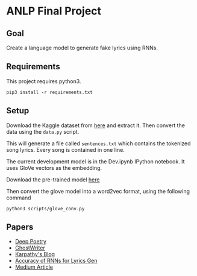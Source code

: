# ANLP Final Project

## Goal

Create a language model to generate fake lyrics using RNNs.

## Requirements

This project requires python3.

```
pip3 install -r requirements.txt
```

## Setup

Download the Kaggle dataset from [here](https://www.kaggle.com/mousehead/songlyrics) and extract it. Then convert the data using the `data.py` script.

This will generate a file called `sentences.txt` which contains
the tokenized song lyrics. Every song is contained in one line.

The current development model is in the Dev.ipynb IPython notebook.
It uses GloVe vectors as the embedding.

Download the pre-trained model [here](http://nlp.stanford.edu/data/glove.6B.zip)

Then convert the glove model into a word2vec format, using the following command

```
python3 scripts/glove_conv.py
```

## Papers

- [Deep Poetry](https://web.stanford.edu/class/archive/cs/cs224n/cs224n.1174/reports/2762063.pdf)
- [GhostWriter](http://www.emnlp2015.org/proceedings/EMNLP/pdf/EMNLP221.pdf)
- [Karpathy's Blog](http://karpathy.github.io/2015/05/21/rnn-effectiveness/)
- [Accuracy of RNNs for Lyrics Gen](http://ejosue.com/wp-content/uploads/COMPSCI380-2018-LSTM-RNN.pdf)
- [Medium Article](https://medium.com/coinmonks/word-level-lstm-text-generator-creating-automatic-song-lyrics-with-neural-networks-b8a1617104fb)